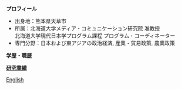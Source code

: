 **プロフィール**  
- 出身地：熊本県天草市  
- 所属：北海道大学メディア・コミュニケーション研究院 准教授  
  北海道大学現代日本学プログラム課程 プログラム・コーディネーター  
- 専門分野：日本および東アジアの政治経済, 産業・貿易政策, 農業政策   
  
**学歴・職歴**  
  
**[研究業績](https://hirosasada.github.io/kenkyu/)**  
  
[English](https://hirosasada.github.io/)  
